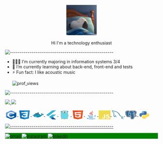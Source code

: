 <div align="center">
  <img height="100em" widht="100em" src="images/snoopy_sleep.gif" alt="snoopy_sleep_gif" />
  <p>Hi I'm a technology enthusiast</p>
</div>

![-----------------------------------------------------](https://raw.githubusercontent.com/andreasbm/readme/master/assets/lines/rainbow.png)

- 🧑🏽‍💻 I’m currently majoring in information systems 3/4
- 🌱 I’m currently learning about back-end, front-end and tests
- ⚡ Fun fact: I like acoustic music
  <p align="left"> <img src="https://komarev.com/ghpvc/?username=Robson019&color=green" alt="prof_views" /> </p>

![-----------------------------------------------------](https://raw.githubusercontent.com/andreasbm/readme/master/assets/lines/rainbow.png)
<div>
  <a href="https://github.com/Robson019">
  <img height="195em" src="https://github-readme-stats.vercel.app/api?username=Robson019&show_icons=true&theme=tokyonight&include_all_commits=true&count_private=true"/>
  <img height="195em" src="https://github-readme-stats.vercel.app/api/top-langs/?username=Robson019&layout=compact&langs_count=16&theme=tokyonight"/>
</div>

<div style="display: inline_block"><br>
  <img align="center" alt="Robson-c" height="30" width="40" src="https://raw.githubusercontent.com/devicons/devicon/master/icons/c/c-original.svg">
  <img align="center" alt="Robson-CSS" height="30" width="40" src="https://raw.githubusercontent.com/devicons/devicon/master/icons/css3/css3-original.svg">
  <img align="center" alt="Robson-docker" height="30" width="40" src="https://raw.githubusercontent.com/devicons/devicon/master/icons/docker/docker-original.svg">
  <img align="center" alt="Robson-docker" height="30" width="40" src="https://raw.githubusercontent.com/devicons/devicon/master/icons/flutter/flutter-original.svg">
  <img align="center" alt="Robson-Go" height="30" width="40" src="https://raw.githubusercontent.com/devicons/devicon/master/icons/go/go-original.svg">
  <img align="center" alt="Robson-HTML" height="30" width="40" src="https://raw.githubusercontent.com/devicons/devicon/master/icons/html5/html5-original.svg">
  <img align="center" alt="Robson-Java" height="30" width="40" src="https://raw.githubusercontent.com/devicons/devicon/master/icons/java/java-original.svg">
  <img align="center" alt="Robson-Js" height="30" width="40" src="https://raw.githubusercontent.com/devicons/devicon/master/icons/javascript/javascript-plain.svg">
  <img align="center" alt="Robson-mysql" height="30" width="40" src="https://raw.githubusercontent.com/devicons/devicon/master/icons/mysql/mysql-original.svg">
  <img align="center" alt="Robson-Postgres" height="30" width="40" src="https://raw.githubusercontent.com/devicons/devicon/master/icons/postgresql/postgresql-original.svg">
  <img align="center" alt="Robson-Python" height="30" width="40" src="https://raw.githubusercontent.com/devicons/devicon/master/icons/python/python-original.svg">
</div>
  
  ![-----------------------------------------------------](https://raw.githubusercontent.com/andreasbm/readme/master/assets/lines/rainbow.png)

<p align="left" style="background:green">
<a href="mailto:robsongominho064@gmail.com" target="_blank" rel="external">
 <img align="center" src="https://img.shields.io/badge/-Robson-05122A?style=flat&logo=gmail" alt="gmail"/>
</a>
<a href="https://instagram.com/robson.g0" target="_blank" rel="external">
 <img align="center" src="https://img.shields.io/badge/-Robson.g0-05122A?style=flat&logo=instagram" alt="instagram"/>
</a>
<a href="https://www.linkedin.com/in/robson-gominho-93b872242/" target="_blank" rel="external">
  <img align="center" src="https://img.shields.io/badge/-Robson-05122A?style=flat&logo=linkedin" alt="linkedin"/>
</a>
</p>
